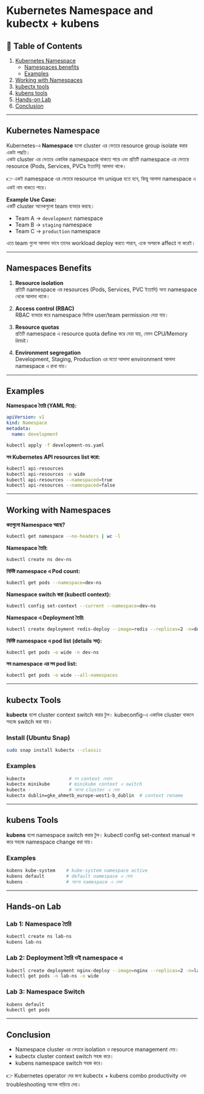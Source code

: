# Kubernetes Namespace and kubectx + kubens

## 📌 Table of Contents
1. [Kubernetes Namespace](#kubernetes-namespace)
   - [Namespaces benefits](#namespaces-benefits)
   - [Examples](#examples)
2. [Working with Namespaces](#working-with-namespaces)
3. [kubectx tools](#kubectx-tools)
4. [kubens tools](#kubens-tools)
5. [Hands-on Lab](#hands-on-lab)
6. [Conclusion](#conclusion)

---

## Kubernetes Namespace

Kubernetes-এ **Namespace** হলো cluster এর ভেতরে resource group isolate করার একটা পদ্ধতি।  
একটা cluster এর ভেতরে একাধিক namespace থাকতে পারে এবং প্রতিটি namespace এর ভেতরে resource (Pods, Services, PVCs ইত্যাদি) আলাদা থাকে।

👉 একই namespace এর ভেতরে resource নাম unique হতে হবে, কিন্তু আলাদা namespace এ একই নাম থাকতে পারে।

**Example Use Case:**  
একটি cluster অনেকগুলো team ব্যবহার করছে।  
- Team A → `development` namespace  
- Team B → `staging` namespace  
- Team C → `production` namespace  

এতে team গুলো আলাদা ভাবে তাদের workload deploy করতে পারবে, একে অপরকে affect না করেই।

---

## Namespaces Benefits

1. **Resource isolation**  
   প্রতিটি namespace এর resources (Pods, Services, PVC ইত্যাদি) অন্য namespace থেকে আলাদা থাকে।

2. **Access control (RBAC)**  
   RBAC ব্যবহার করে namespace ভিত্তিক user/team permission দেয়া যায়।

3. **Resource quotas**  
   প্রতিটি namespace এ resource quota define করে দেয়া যায়, যেমন CPU/Memory limit।

4. **Environment segregation**  
   Development, Staging, Production এর মতো আলাদা environment আলাদা namespace এ রাখা যায়।

---

## Examples

**Namespace তৈরি (YAML দিয়ে):**
```yaml
apiVersion: v1
kind: Namespace
metadata:
  name: development
```
```bash
kubectl apply -f development-ns.yaml
```

**সব Kubernetes API resources list করো:**
```bash
kubectl api-resources
kubectl api-resources -o wide
kubectl api-resources --namespaced=true
kubectl api-resources --namespaced=false
```

---

## Working with Namespaces

**কতগুলো Namespace আছে?**
```bash
kubectl get namespace --no-headers | wc -l
```

**Namespace তৈরি:**
```bash
kubectl create ns dev-ns
```

**নির্দিষ্ট namespace এ Pod count:**
```bash
kubectl get pods --namespace=dev-ns
```

**Namespace switch করা (kubectl context):**
```bash
kubectl config set-context --current --namespace=dev-ns
```

**Namespace এ Deployment তৈরি:**
```bash
kubectl create deployment redis-deploy --image=redis --replicas=2 -n=dev-ns
```

**নির্দিষ্ট namespace এ pod list (details সহ):**
```bash
kubectl get pods -o wide -n dev-ns
```

**সব namespace এর সব pod list:**
```bash
kubectl get pods -o wide --all-namespaces
```

---

## kubectx Tools

**kubectx** হলো cluster context switch করার টুল। kubeconfig-এ একাধিক cluster থাকলে সহজে switch করা যায়।

### Install (Ubuntu Snap)
```bash
sudo snap install kubectx --classic
```

### Examples
```bash
kubectx                # সব context দেখাবে
kubectx minikube       # minikube context এ switch
kubectx -              # আগের cluster এ ফেরা
kubectx dublin=gke_ahmetb_europe-west1-b_dublin  # context rename
```

---

## kubens Tools

**kubens** হলো namespace switch করার টুল। kubectl config set-context manual না করে সহজে namespace change করা যায়।

### Examples
```bash
kubens kube-system    # kube-system namespace active
kubens default        # default namespace এ ফেরা
kubens -              # আগের namespace এ ফেরা
```

---

## Hands-on Lab

### Lab 1: Namespace তৈরি
```bash
kubectl create ns lab-ns
kubens lab-ns
```

### Lab 2: Deployment তৈরি ওই namespace এ
```bash
kubectl create deployment nginx-deploy --image=nginx --replicas=2 -n=lab-ns
kubectl get pods -n lab-ns -o wide
```

### Lab 3: Namespace Switch
```bash
kubens default
kubectl get pods
```

---

## Conclusion

- Namespace cluster এর ভেতরে isolation ও resource management দেয়।  
- kubectx cluster context switch সহজ করে।  
- kubens namespace switch সহজ করে।  

👉 Kubernetes operator দের জন্য kubectx + kubens combo productivity এবং troubleshooting অনেক বাড়িয়ে দেয়।
